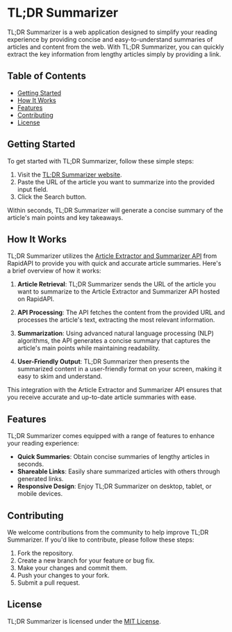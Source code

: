 # TL;DR Summarizer

TL;DR Summarizer is a web application designed to simplify your reading experience by providing concise and easy-to-understand summaries of articles and content from the web. With TL;DR Summarizer, you can quickly extract the key information from lengthy articles simply by providing a link.

## Table of Contents

- [Getting Started](#getting-started)
- [How It Works](#how-it-works)
- [Features](#features)
- [Contributing](#contributing)
- [License](#license)

## Getting Started

To get started with TL;DR Summarizer, follow these simple steps:

1. Visit the [TL;DR Summarizer website](https://tldr-sumz.netlify.app/).
2. Paste the URL of the article you want to summarize into the provided input field.
3. Click the Search button.

Within seconds, TL;DR Summarizer will generate a concise summary of the article's main points and key takeaways.

## How It Works

TL;DR Summarizer utilizes the [Article Extractor and Summarizer API](https://rapidapi.com/restyler/api/article-extractor-and-summarizer) from RapidAPI to provide you with quick and accurate article summaries. Here's a brief overview of how it works:

1. **Article Retrieval**: TL;DR Summarizer sends the URL of the article you want to summarize to the Article Extractor and Summarizer API hosted on RapidAPI.

2. **API Processing**: The API fetches the content from the provided URL and processes the article's text, extracting the most relevant information.

3. **Summarization**: Using advanced natural language processing (NLP) algorithms, the API generates a concise summary that captures the article's main points while maintaining readability.

4. **User-Friendly Output**: TL;DR Summarizer then presents the summarized content in a user-friendly format on your screen, making it easy to skim and understand.

This integration with the Article Extractor and Summarizer API ensures that you receive accurate and up-to-date article summaries with ease.

## Features

TL;DR Summarizer comes equipped with a range of features to enhance your reading experience:

- **Quick Summaries**: Obtain concise summaries of lengthy articles in seconds.
- **Shareable Links**: Easily share summarized articles with others through generated links.
- **Responsive Design**: Enjoy TL;DR Summarizer on desktop, tablet, or mobile devices.

## Contributing

We welcome contributions from the community to help improve TL;DR Summarizer. If you'd like to contribute, please follow these steps:

1. Fork the repository.
2. Create a new branch for your feature or bug fix.
3. Make your changes and commit them.
4. Push your changes to your fork.
5. Submit a pull request.

## License

TL;DR Summarizer is licensed under the [MIT License](LICENSE).
